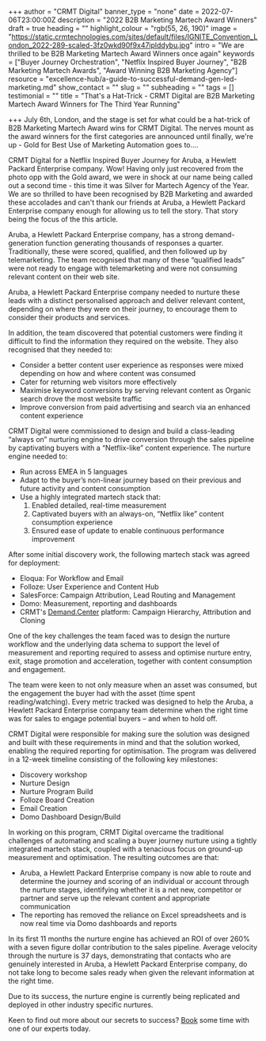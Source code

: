 +++
author = "CRMT Digital"
banner_type = "none"
date = 2022-07-06T23:00:00Z
description = "2022 B2B Marketing Martech Award Winners"
draft = true
heading = ""
highlight_colour = "rgb(55, 26, 190)"
image = "https://static.crmtechnologies.com/sites/default/files/IGNITE_Convention_London_2022-289-scaled-3fz0wkd90f9x47iplddybu.jpg"
intro = "We are thrilled to be B2B Marketing Martech Award Winners once again"
keywords = ["Buyer Journey Orchestration", "Netflix Inspired Buyer Journey", "B2B Marketing Martech Awards", "Award Winning B2B Marketing Agency"]
resource = "excellence-hub/a-guide-to-successful-demand-gen-led-marketing.md"
show_contact = ""
slug = ""
subheading = ""
tags = []
testimonial = ""
title = "That's a Hat-Trick - CRMT Digital are B2B Marketing Martech Award Winners for The Third Year Running"

+++
July 6th, London, and the stage is set for what could be a hat-trick of B2B Marketing Martech Award wins for CRMT Digital. The nerves mount as the award winners for the first categories are announced until finally, we're up - Gold for Best Use of Marketing Automation goes to....  

CRMT Digital for a Netflix Inspired Buyer Journey for Aruba, a Hewlett Packard Enterprise company. Wow! Having only just recovered from the photo opp with the Gold award, we were in shock at our name being called out a second time - this time it was Silver for Martech Agency of the Year. We are so thrilled to have been recognised by B2B Marketing and awarded these accolades and can't thank our friends at Aruba, a Hewlett Packard Enterprise company enough for allowing us to tell the story. That story being the focus of the this article.

Aruba, a Hewlett Packard Enterprise company, has a strong demand-generation function generating thousands of responses a quarter. Traditionally, these were scored, qualified, and then followed up by telemarketing. The team recognised that many of these “qualified leads” were not ready to engage with telemarketing and were not consuming relevant content on their web site.

Aruba, a Hewlett Packard Enterprise company needed to nurture these leads with a distinct personalised approach and deliver relevant content, depending on where they were on their journey, to encourage them to consider their products and services.

In addition, the team discovered that potential customers were finding it difficult to find the information they required on the website. They also recognised that they needed to:

* Consider a better content user experience as responses were mixed depending on how and where content was consumed
* Cater for returning web visitors more effectively
* Maximise keyword conversions by serving relevant content as Organic search drove the most website traffic
* Improve conversion from paid advertising and search via an enhanced content experience

 CRMT Digital were commissioned to design and build a class-leading “always on” nurturing engine to drive conversion through the sales pipeline by captivating buyers with a “Netflix-like” content experience. The nurture engine needed to:

* Run across EMEA in 5 languages
* Adapt to the buyer’s non-linear journey based on their previous and future activity and content consumption
* Use a highly integrated martech stack that:
  1. Enabled detailed, real-time measurement
  2. Captivated buyers with an always-on, “Netflix like” content consumption experience
  3. Ensured ease of update to enable continuous performance improvement

After some initial discovery work, the following martech stack was agreed for deployment:

* Eloqua: For Workflow and Email
* Folloze: User Experience and Content Hub
* SalesForce: Campaign Attribution, Lead Routing and Management
* Domo: Measurement, reporting and dashboards
* CRMT's [Demand.Center](https://www.demand.center/ "Demand.Center") platform: Campaign Hierarchy, Attribution and Cloning

One of the key challenges the team faced was to design the nurture workflow and the underlying data schema to support the level of measurement and reporting required to assess and optimise nurture entry, exit, stage promotion and acceleration, together with content consumption and engagement.

The team were keen to not only measure when an asset was consumed, but the engagement the buyer had with the asset (time spent reading/watching). Every metric tracked was designed to help the Aruba, a Hewlett Packard Enterprise company team determine when the right time was for sales to engage potential buyers – and when to hold off.

CRMT Digital were responsible for making sure the solution was designed and built with these requirements in mind and that the solution worked, enabling the required reporting for optimisation. The program was delivered in a 12-week timeline consisting of the following key milestones:

* Discovery workshop
* Nurture Design
* Nurture Program Build
* Folloze Board Creation
* Email Creation
* Domo Dashboard Design/Build

In working on this program, CRMT Digital overcame the traditional challenges of automating and scaling a buyer journey nurture using a tightly integrated martech stack, coupled with a tenacious focus on ground-up measurement and optimisation. The resulting outcomes are that:

* Aruba, a Hewlett Packard Enterprise company is now able to route and determine the journey and scoring of an individual or account through the nurture stages, identifying whether it is a net new, competitor or partner and serve up the relevant content and appropriate communication
* The reporting has removed the reliance on Excel spreadsheets and is now real time via Domo dashboards and reports 

In its first 11 months the nurture engine has achieved an ROI of over 260% with a seven figure dollar contribution to the sales pipeline. Average velocity through the nurture is 37 days, demonstrating that contacts who are genuinely interested in Aruba, a Hewlett Packard Enterprise company, do not take long to become sales ready when given the relevant information at the right time.

Due to its success, the nurture engine is currently being replicated and deployed in other industry specific nurtures.

Keen to find out more about our secrets to success? [Book](https://www.crmtdigital.com/contact/ "Contact") some time with one of our experts today.
